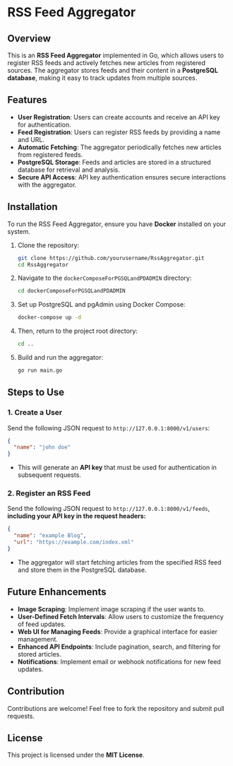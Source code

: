 # RSS Feed Aggregator

## Overview
This is an **RSS Feed Aggregator** implemented in Go, which allows users to register RSS feeds and actively fetches new articles from registered sources. The aggregator stores feeds and their content in a **PostgreSQL database**, making it easy to track updates from multiple sources.

## Features
- **User Registration**: Users can create accounts and receive an API key for authentication.
- **Feed Registration**: Users can register RSS feeds by providing a name and URL.
- **Automatic Fetching**: The aggregator periodically fetches new articles from registered feeds.
- **PostgreSQL Storage**: Feeds and articles are stored in a structured database for retrieval and analysis.
- **Secure API Access**: API key authentication ensures secure interactions with the aggregator.

## Installation
To run the RSS Feed Aggregator, ensure you have **Docker** installed on your system.

1. Clone the repository:
   ```sh
   git clone https://github.com/yourusername/RssAggregator.git
   cd RssAggregator
   ```

2. Navigate to the `dockerComposeForPGSQLandPDADMIN` directory:
   ```sh
   cd dockerComposeForPGSQLandPDADMIN
   ```

3. Set up PostgreSQL and pgAdmin using Docker Compose:
   ```sh
   docker-compose up -d
   ```

4. Then, return to the project root directory:
   ```sh
   cd ..
   ```

5. Build and run the aggregator:
   ```sh
   go run main.go
   ```

## Steps to Use

### 1. Create a User
Send the following JSON request to `http://127.0.0.1:8000/v1/users`:
```json
{
  "name": "john doe"
}
```
- This will generate an **API key** that must be used for authentication in subsequent requests.

### 2. Register an RSS Feed
Send the following JSON request to `http://127.0.0.1:8000/v1/feeds`, **__including your API key in the request headers:__**
```json
{
  "name": "example Blog",
  "url": "https://example.com/index.xml"
}
```
- The aggregator will start fetching articles from the specified RSS feed and store them in the PostgreSQL database.

## Future Enhancements
- **Image Scraping**: Implement image scraping if the user wants to.
- **User-Defined Fetch Intervals**: Allow users to customize the frequency of feed updates.
- **Web UI for Managing Feeds**: Provide a graphical interface for easier management.
- **Enhanced API Endpoints**: Include pagination, search, and filtering for stored articles.
- **Notifications**: Implement email or webhook notifications for new feed updates.

## Contribution
Contributions are welcome! Feel free to fork the repository and submit pull requests.

## License
This project is licensed under the **MIT License**.

